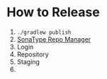 # How to Release

1. `./gradlew publish`
2. [SonaType Repo Manager](https://s01.oss.sonatype.org/)
3. Login
4. Repository
4. Staging
5. 